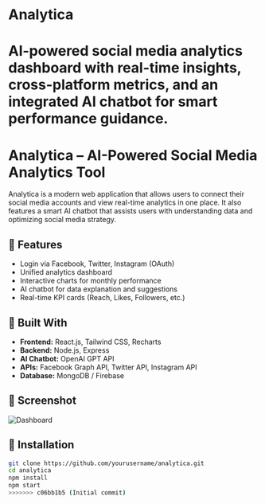 
# Analytica
AI-powered social media analytics dashboard with real-time insights, cross-platform metrics, and an integrated AI chatbot for smart performance guidance.
=======
# Analytica – AI-Powered Social Media Analytics Tool

Analytica is a modern web application that allows users to connect their social media accounts and view real-time analytics in one place. It also features a smart AI chatbot that assists users with understanding data and optimizing social media strategy.

## 🚀 Features
- Login via Facebook, Twitter, Instagram (OAuth)
- Unified analytics dashboard
- Interactive charts for monthly performance
- AI chatbot for data explanation and suggestions
- Real-time KPI cards (Reach, Likes, Followers, etc.)

## 🧠 Built With
- **Frontend:** React.js, Tailwind CSS, Recharts
- **Backend:** Node.js, Express
- **AI Chatbot:** OpenAI GPT API
- **APIs:** Facebook Graph API, Twitter API, Instagram API
- **Database:** MongoDB / Firebase

## 📸 Screenshot
![Dashboard](screenshot.png)

## 🔧 Installation

```bash
git clone https://github.com/yourusername/analytica.git
cd analytica
npm install
npm start
>>>>>>> c06bb1b5 (Initial commit)
